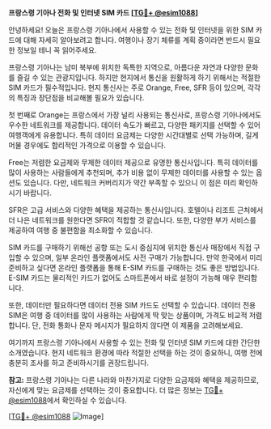 **프랑스령 기아나 전화 및 인터넷 SIM 카드 [[TG💪+ @esim1088](https://t.me/s/esim1088)]**

안녕하세요! 오늘은 프랑스령 기아나에서 사용할 수 있는 전화 및 인터넷을 위한 SIM 카드에 대해 자세히 알아보려고 합니다. 여행이나 장기 체류를 계획 중이라면 반드시 필요한 정보일 테니 꼭 읽어주세요.

프랑스령 기아나는 남미 북부에 위치한 독특한 지역으로, 아름다운 자연과 다양한 문화를 즐길 수 있는 관광지입니다. 하지만 현지에서 통신을 원활하게 하기 위해서는 적절한 SIM 카드가 필수적입니다. 현지 통신사는 주로 Orange, Free, SFR 등이 있으며, 각각의 특징과 장단점을 비교해볼 필요가 있습니다.

첫 번째로 Orange는 프랑스에서 가장 널리 사용되는 통신사로, 프랑스령 기아나에서도 우수한 네트워크를 제공합니다. 데이터 속도가 빠르고, 다양한 패키지를 선택할 수 있어 여행객에게 유용합니다. 특히 데이터 요금제는 다양한 시간대별로 선택 가능하며, 길게 머물 경우에도 합리적인 가격으로 이용할 수 있습니다.

Free는 저렴한 요금제와 무제한 데이터 제공으로 유명한 통신사입니다. 특히 데이터를 많이 사용하는 사람들에게 추천되며, 추가 비용 없이 무제한 데이터를 사용할 수 있는 옵션도 있습니다. 다만, 네트워크 커버리지가 약간 부족할 수 있으니 이 점은 미리 확인하시기 바랍니다.

SFR은 고급 서비스와 다양한 혜택을 제공하는 통신사입니다. 호텔이나 리조트 근처에서 더 나은 네트워크를 원한다면 SFR이 적합할 것 같습니다. 또한, 다양한 부가 서비스를 제공하여 여행 중 불편함을 최소화할 수 있습니다.

SIM 카드를 구매하기 위해선 공항 또는 도시 중심지에 위치한 통신사 매장에서 직접 구입할 수 있으며, 일부 온라인 플랫폼에서도 사전 구매가 가능합니다. 만약 한국에서 미리 준비하고 싶다면 온라인 플랫폼을 통해 E-SIM 카드를 구매하는 것도 좋은 방법입니다. E-SIM 카드는 물리적인 카드가 없어도 스마트폰에서 바로 설정이 가능해 매우 편리합니다.

또한, 데이터만 필요하다면 데이터 전용 SIM 카드도 선택할 수 있습니다. 데이터 전용 SIM은 여행 중 데이터를 많이 사용하는 사람에게 딱 맞는 상품이며, 가격도 비교적 저렴합니다. 단, 전화 통화나 문자 메시지가 필요하지 않다면 이 제품을 고려해보세요.

여기까지 프랑스령 기아나에서 사용할 수 있는 전화 및 인터넷 SIM 카드에 대한 간단한 소개였습니다. 현지 네트워크 환경에 따라 적절한 선택을 하는 것이 중요하니, 여행 전에 충분히 조사를 하고 준비하시기를 권장드립니다.

**참고:** 프랑스령 기아나는 다른 나라와 마찬가지로 다양한 요금제와 혜택을 제공하므로, 자신에게 맞는 요금제를 선택하는 것이 중요합니다. 더 많은 정보는 [TG💪+ @esim1088](https://t.me/s/esim1088)에서 확인하실 수 있습니다.

[[TG💪+ @esim1088](https://t.me/s/esim1088) ![Image](https://i.postimg.cc/Y0z9fWf4/image.png)]